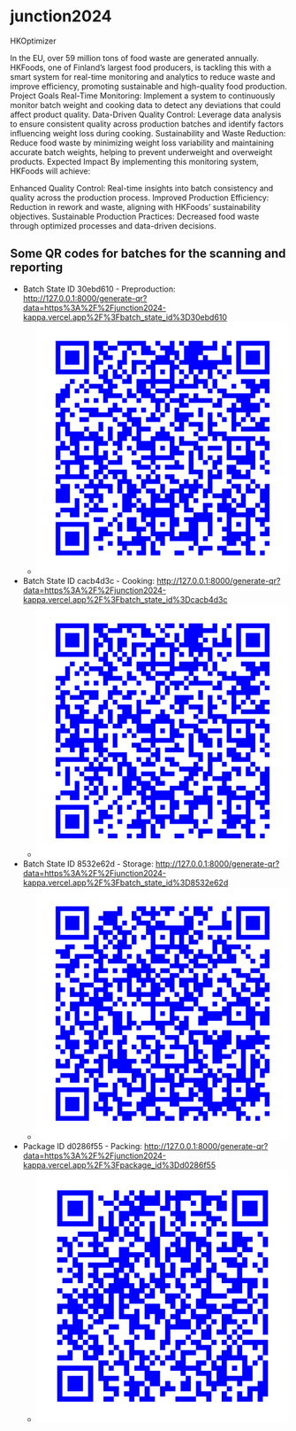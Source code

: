 # junction2024

HKOptimizer

In the EU, over 59 million tons of food waste are generated annually. HKFoods, one of Finland’s largest food producers, is tackling this with a smart system for real-time monitoring and analytics to reduce waste and improve efficiency, promoting sustainable and high-quality food production.
Project Goals
Real-Time Monitoring: Implement a system to continuously monitor batch weight and cooking data to detect any deviations that could affect product quality.
Data-Driven Quality Control: Leverage data analysis to ensure consistent quality across production batches and identify factors influencing weight loss during cooking.
Sustainability and Waste Reduction: Reduce food waste by minimizing weight loss variability and maintaining accurate batch weights, helping to prevent underweight and overweight products.
Expected Impact
By implementing this monitoring system, HKFoods will achieve:

Enhanced Quality Control: Real-time insights into batch consistency and quality across the production process.
Improved Production Efficiency: Reduction in rework and waste, aligning with HKFoods’ sustainability objectives.
Sustainable Production Practices: Decreased food waste through optimized processes and data-driven decisions.

## Some QR codes for batches for the scanning and reporting
- Batch State ID 30ebd610 - Preproduction: http://127.0.0.1:8000/generate-qr?data=https%3A%2F%2Fjunction2024-kappa.vercel.app%2F%3Fbatch_state_id%3D30ebd610
  - ![Preproduction](qrcodes-batches/preproduction.png)
- Batch State ID cacb4d3c - Cooking: http://127.0.0.1:8000/generate-qr?data=https%3A%2F%2Fjunction2024-kappa.vercel.app%2F%3Fbatch_state_id%3Dcacb4d3c
  - ![Cooking](qrcodes-batches/cooking.png)
- Batch State ID 8532e62d - Storage: http://127.0.0.1:8000/generate-qr?data=https%3A%2F%2Fjunction2024-kappa.vercel.app%2F%3Fbatch_state_id%3D8532e62d
  - ![Storage](qrcodes-batches/storage.png)
- Package ID d0286f55 - Packing: http://127.0.0.1:8000/generate-qr?data=https%3A%2F%2Fjunction2024-kappa.vercel.app%2F%3Fpackage_id%3Dd0286f55
  - ![Packing](qrcodes-batches/packing.png)
